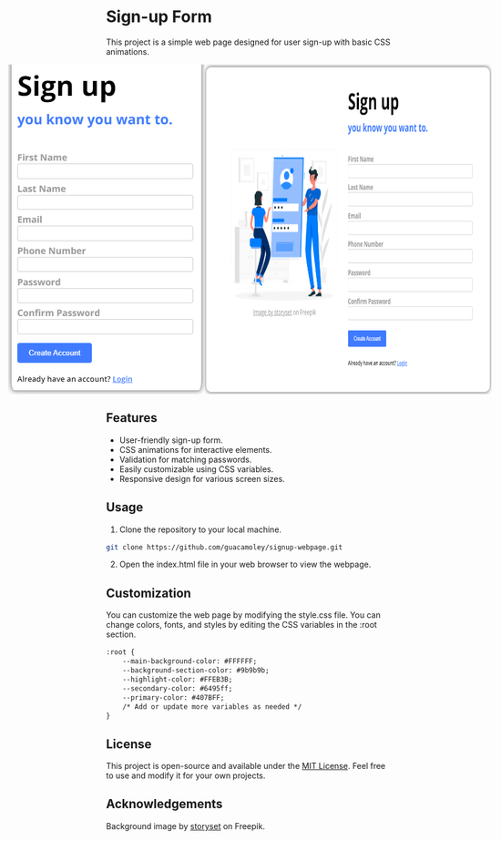 # Sign-up Form

This project is a simple web page designed for user sign-up with basic CSS animations.

<div style="display: flex; justify-content: center;">
    <img src="assets/small-screen-demo.png" alt="Image 1">
    <img src="assets/demo.png" alt="Image 2" >
</div>

## Features

- User-friendly sign-up form.
- CSS animations for interactive elements.
- Validation for matching passwords.
- Easily customizable using CSS variables.
- Responsive design for various screen sizes.

## Usage

1. Clone the repository to your local machine.

```bash
git clone https://github.com/guacamoley/signup-webpage.git
```

2. Open the index.html file in your web browser to view the webpage.

## Customization

You can customize the web page by modifying the style.css file. You can change colors, fonts, and styles by editing the CSS variables in the :root section.

```
:root {
    --main-background-color: #FFFFFF;
    --background-section-color: #9b9b9b;
    --highlight-color: #FFEB3B;
    --secondary-color: #6495ff;
    --primary-color: #407BFF;
    /* Add or update more variables as needed */
}
```

## License

This project is open-source and available under the [MIT License](LICENSE). Feel free to use and modify it for your own projects.

## Acknowledgements

Background image by [storyset](https://www.freepik.com/free-vector/mobile-login-concept-illustration_4957136.htm#query=sign%20up%20page&position=31&from_view=search&track=ais) on Freepik.
